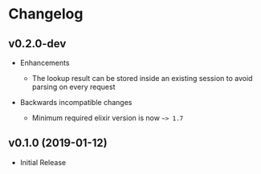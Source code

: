 # Changelog

## v0.2.0-dev

- Enhancements
    - The lookup result can be stored inside an existing session to avoid parsing on every request

- Backwards incompatible changes
    - Minimum required elixir version is now `~> 1.7`

## v0.1.0 (2019-01-12)

- Initial Release
